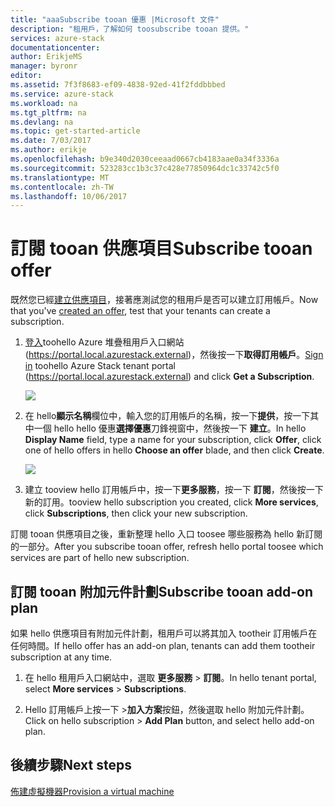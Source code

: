 ```yaml
---
title: "aaaSubscribe tooan 優惠 |Microsoft 文件"
description: "租用戶，了解如何 toosubscribe tooan 提供。"
services: azure-stack
documentationcenter: 
author: ErikjeMS
manager: byronr
editor: 
ms.assetid: 7f3f8683-ef09-4838-92ed-41f2fddbbbed
ms.service: azure-stack
ms.workload: na
ms.tgt_pltfrm: na
ms.devlang: na
ms.topic: get-started-article
ms.date: 7/03/2017
ms.author: erikje
ms.openlocfilehash: b9e340d2030ceeaad0667cb4183aae0a34f3336a
ms.sourcegitcommit: 523283cc1b3c37c428e77850964dc1c33742c5f0
ms.translationtype: MT
ms.contentlocale: zh-TW
ms.lasthandoff: 10/06/2017
---
```

# <a name="subscribe-tooan-offer"></a><span data-ttu-id="8bf1d-103">訂閱 tooan 供應項目</span><span class="sxs-lookup"><span data-stu-id="8bf1d-103">Subscribe tooan offer</span></span>
<span data-ttu-id="8bf1d-104">既然您已經[建立供應項目](azure-stack-create-offer.md)，接著應測試您的租用戶是否可以建立訂用帳戶。</span><span class="sxs-lookup"><span data-stu-id="8bf1d-104">Now that you've [created an offer](azure-stack-create-offer.md), test that your tenants can create a subscription.</span></span>

1. <span data-ttu-id="8bf1d-105">[登入](azure-stack-connect-azure-stack.md)toohello Azure 堆疊租用戶入口網站 (https://portal.local.azurestack.external)，然後按一下**取得訂用帳戶**。</span><span class="sxs-lookup"><span data-stu-id="8bf1d-105">[Sign in](azure-stack-connect-azure-stack.md) toohello Azure Stack tenant portal (https://portal.local.azurestack.external) and click **Get a Subscription**.</span></span>

   ![](media/azure-stack-subscribe-plan-provision-vm/image01.png)
2. <span data-ttu-id="8bf1d-106">在 hello**顯示名稱**欄位中，輸入您的訂用帳戶的名稱，按一下**提供**，按一下其中一個 hello hello 優惠**選擇優惠**刀鋒視窗中，然後按一下 **建立**。</span><span class="sxs-lookup"><span data-stu-id="8bf1d-106">In hello **Display Name** field, type a name for your subscription, click **Offer**, click one of hello offers in hello **Choose an offer** blade, and then click **Create**.</span></span>

   ![](media/azure-stack-subscribe-plan-provision-vm/image02.png)
3. <span data-ttu-id="8bf1d-107">建立 tooview hello 訂用帳戶中，按一下**更多服務**，按一下 **訂閱**，然後按一下 新的訂用。</span><span class="sxs-lookup"><span data-stu-id="8bf1d-107">tooview hello subscription you created, click **More services**, click **Subscriptions**, then click your new subscription.</span></span>  

<span data-ttu-id="8bf1d-108">訂閱 tooan 供應項目之後，重新整理 hello 入口 toosee 哪些服務為 hello 新訂閱的一部分。</span><span class="sxs-lookup"><span data-stu-id="8bf1d-108">After you subscribe tooan offer, refresh hello portal toosee which services are part of hello new subscription.</span></span>

## <a name="subscribe-tooan-add-on-plan"></a><span data-ttu-id="8bf1d-109">訂閱 tooan 附加元件計劃</span><span class="sxs-lookup"><span data-stu-id="8bf1d-109">Subscribe tooan add-on plan</span></span>
<span data-ttu-id="8bf1d-110">如果 hello 供應項目有附加元件計劃，租用戶可以將其加入 tootheir 訂用帳戶在任何時間。</span><span class="sxs-lookup"><span data-stu-id="8bf1d-110">If hello offer has an add-on plan, tenants can add them tootheir subscription at any time.</span></span>  

1. <span data-ttu-id="8bf1d-111">在 hello 租用戶入口網站中，選取 **更多服務** > **訂閱**。</span><span class="sxs-lookup"><span data-stu-id="8bf1d-111">In hello tenant portal, select **More services** > **Subscriptions**.</span></span>

2. <span data-ttu-id="8bf1d-112">Hello 訂用帳戶上按一下 >**加入方案**按鈕，然後選取 hello 附加元件計劃。</span><span class="sxs-lookup"><span data-stu-id="8bf1d-112">Click on hello subscription > **Add Plan** button, and select hello add-on plan.</span></span>



## <a name="next-steps"></a><span data-ttu-id="8bf1d-113">後續步驟</span><span class="sxs-lookup"><span data-stu-id="8bf1d-113">Next steps</span></span>
[<span data-ttu-id="8bf1d-114">佈建虛擬機器</span><span class="sxs-lookup"><span data-stu-id="8bf1d-114">Provision a virtual machine</span></span>](azure-stack-provision-vm.md)
